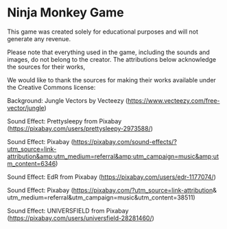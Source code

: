 # Ninja Monkey Game
This game was created solely for educational purposes and will not generate any revenue. 

Please note that everything used in the game, including the sounds and images, do not belong to the creator. The attributions below acknowledge the sources for their works,

We would like to thank the sources for making their works available under the Creative Commons license:

Background: Jungle Vectors by Vecteezy (https://www.vecteezy.com/free-vector/jungle)

Sound Effect: Prettysleepy from Pixabay (https://pixabay.com/users/prettysleepy-2973588/)

Sound Effect: Pixabay (https://pixabay.com/sound-effects/?utm_source=link-attribution&amp;utm_medium=referral&amp;utm_campaign=music&amp;utm_content=6346)

Sound Effect: EdR from Pixabay (https://pixabay.com/users/edr-1177074/)

Sound Effect: Pixabay (https://pixabay.com/?utm_source=link-attribution&amp;
utm_medium=referral&amp;utm_campaign=music&amp;utm_content=38511)

Sound Effect: UNIVERSFIELD from Pixabay (https://pixabay.com/users/universfield-28281460/)